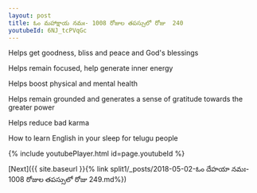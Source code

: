 ```yaml
---
layout: post
title: ఓం మహాక్షాయ నమః- 1008 రోజుల తపస్సులో రోజు  240
youtubeId: 6NJ_tcPVqGc
---
```

 
 
Helps get goodness, bliss and peace and God's blessings
 
Helps remain focused, help generate inner energy 
 
Helps boost physical and mental health 
 
Helps remain grounded and generates a sense of gratitude towards the greater power 
 
Helps reduce bad karma
 
How to learn English in your sleep for telugu people
 
 
 
 


{% include youtubePlayer.html id=page.youtubeId %}
 
[Next]({{ site.baseurl }}{% link split1/_posts/2018-05-02-ఓం దేహయా నమః- 1008 రోజుల తపస్సులో రోజు  249.md%})
 
